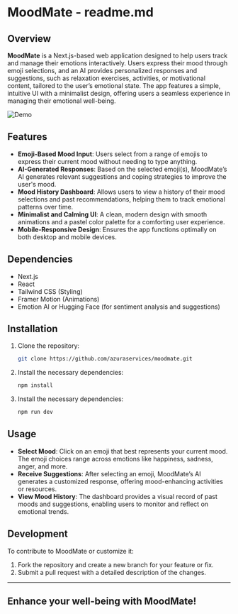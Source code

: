 # MoodMate - readme.md

## Overview

**MoodMate** is a Next.js-based web application designed to help users track and manage their emotions interactively. Users express their mood through emoji selections, and an AI provides personalized responses and suggestions, such as relaxation exercises, activities, or motivational content, tailored to the user’s emotional state. The app features a simple, intuitive UI with a minimalist design, offering users a seamless experience in managing their emotional well-being.

![Demo](/moodmatedemo.gif)

## Features

- **Emoji-Based Mood Input**: Users select from a range of emojis to express their current mood without needing to type anything.
- **AI-Generated Responses**: Based on the selected emoji(s), MoodMate’s AI generates relevant suggestions and coping strategies to improve the user's mood.
- **Mood History Dashboard**: Allows users to view a history of their mood selections and past recommendations, helping them to track emotional patterns over time.
- **Minimalist and Calming UI**: A clean, modern design with smooth animations and a pastel color palette for a comforting user experience.
- **Mobile-Responsive Design**: Ensures the app functions optimally on both desktop and mobile devices.

## Dependencies

- Next.js
- React
- Tailwind CSS (Styling)
- Framer Motion (Animations)
- Emotion AI or Hugging Face (for sentiment analysis and suggestions)

## Installation

1. Clone the repository:
   ```bash
   git clone https://github.com/azuraservices/moodmate.git
   ```

2. Install the necessary dependencies:
   ```bash
   npm install
   ```

2. Install the necessary dependencies:
   ```bash
   npm run dev
   ```

## Usage

- **Select Mood**: Click on an emoji that best represents your current mood. The emoji choices range across emotions like happiness, sadness, anger, and more.
- **Receive Suggestions**: After selecting an emoji, MoodMate’s AI generates a customized response, offering mood-enhancing activities or resources.
- **View Mood History**: The dashboard provides a visual record of past moods and suggestions, enabling users to monitor and reflect on emotional trends.

## Development

To contribute to MoodMate or customize it:

1. Fork the repository and create a new branch for your feature or fix.
2. Submit a pull request with a detailed description of the changes.

---

## **Enhance your well-being with MoodMate!**